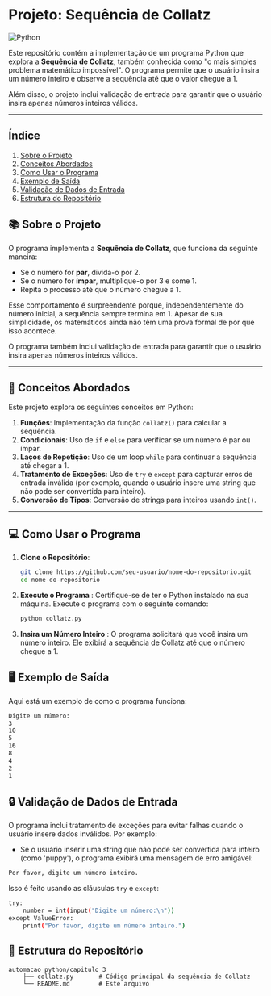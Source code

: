 # Projeto: Sequência de Collatz

![Python](https://img.shields.io/badge/Python-3.12-red)

Este repositório contém a implementação de um programa Python que explora a **Sequência de Collatz**, também conhecida como "o mais simples problema matemático impossível". O programa permite que o usuário insira um número inteiro e observe a sequência até que o valor chegue a 1.

Além disso, o projeto inclui validação de entrada para garantir que o usuário insira apenas números inteiros válidos.

---

## Índice
1. [Sobre o Projeto](#-sobre-o-projeto)
2. [Conceitos Abordados](#-conceitos-abordados)
3. [Como Usar o Programa](#-como-usar-o-programa)
4. [Exemplo de Saída](#️-exemplo-de-saída)
5. [Validação de Dados de Entrada](#-validação-de-dados-de-entrada)
6. [Estrutura do Repositório](#-estrutura-do-repositório)

## 📚 Sobre o Projeto

O programa implementa a **Sequência de Collatz**, que funciona da seguinte maneira:
- Se o número for **par**, divida-o por 2.
- Se o número for **ímpar**, multiplique-o por 3 e some 1.
- Repita o processo até que o número chegue a 1.

Esse comportamento é surpreendente porque, independentemente do número inicial, a sequência sempre termina em 1. Apesar de sua simplicidade, os matemáticos ainda não têm uma prova formal de por que isso acontece.

O programa também inclui validação de entrada para garantir que o usuário insira apenas números inteiros válidos.

---

## 📂 Conceitos Abordados

Este projeto explora os seguintes conceitos em Python:
1. **Funções**: Implementação da função `collatz()` para calcular a sequência.
2. **Condicionais**: Uso de `if` e `else` para verificar se um número é par ou ímpar.
3. **Laços de Repetição**: Uso de um loop `while` para continuar a sequência até chegar a 1.
4. **Tratamento de Exceções**: Uso de `try` e `except` para capturar erros de entrada inválida (por exemplo, quando o usuário insere uma string que não pode ser convertida para inteiro).
5. **Conversão de Tipos**: Conversão de strings para inteiros usando `int()`.

---

## 💻 Como Usar o Programa

1. **Clone o Repositório**:
   ```bash
   git clone https://github.com/seu-usuario/nome-do-repositorio.git
   cd nome-do-repositorio
2. **Execute o Programa** :
    Certifique-se de ter o Python instalado na sua máquina. Execute o programa com o seguinte comando:
    ```bash
    python collatz.py
    ```
3. **Insira um Número Inteiro** :
    O programa solicitará que você insira um número inteiro.
    Ele exibirá a sequência de Collatz até que o número chegue a 1.


## 🖥️ Exemplo de Saída
Aqui está um exemplo de como o programa funciona:
```bash
Digite um número:
3
10
5
16
8
4
2
1
```

## 🔒 Validação de Dados de Entrada
O programa inclui tratamento de exceções para evitar falhas quando o usuário insere dados inválidos. Por exemplo:

- Se o usuário inserir uma string que não pode ser convertida para inteiro (como 'puppy'), o programa exibirá uma mensagem de erro amigável:
```bash
Por favor, digite um número inteiro.
```
Isso é feito usando as cláusulas `try` e `except`:
```bash
try:
    number = int(input("Digite um número:\n"))
except ValueError:
    print("Por favor, digite um número inteiro.")
```

## 📁 Estrutura do Repositório
```
automacao_python/capitulo_3
    ├── collatz.py       # Código principal da sequência de Collatz     
    └── README.md        # Este arquivo
```